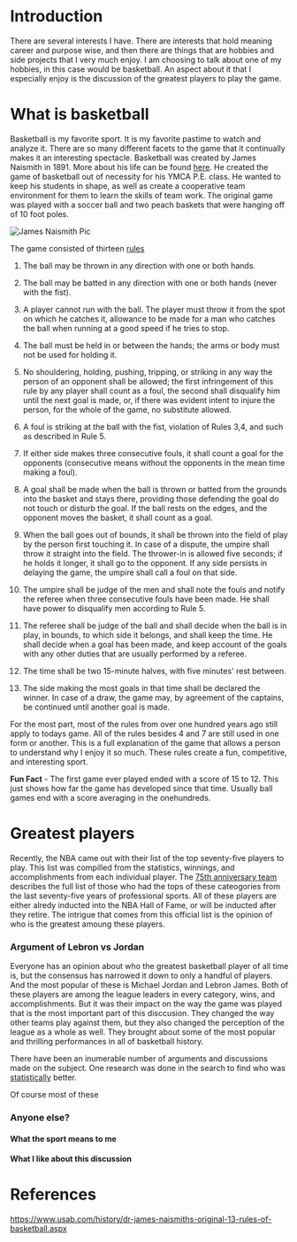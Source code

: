 # Introduction
There are several interests I have. There are interests that hold meaning career and purpose wise, and then there are things that are hobbies and side projects that I very much enjoy. I am choosing to talk about one of my hobbies, in this case would be basketball. An aspect about it that I especially enjoy is the discussion of the greatest players to play the game. 


# What is basketball
Basketball is my favorite sport. It is my favorite pastime to watch and analyze it. There are so many different facets to the game that it continually makes it an interesting spectacle. Basketball was created by James Naismith in 1891. More about his life can be found [here](https://en.wikipedia.org/wiki/James_Naismith). He created the game of basketball out of necessity for his YMCA P.E. class. He wanted to keep his students in shape, as well as create a cooperative team environment for them to learn the skills of team work. The original game was played with a soccer ball and two peach baskets that were hanging off of 10 foot poles. 


![James Naismith Pic](https://user-images.githubusercontent.com/101736848/158674081-14c54b38-51dc-4cb8-8974-b075ba04ee7b.jpg)


The game consisted of thirteen [rules](https://www.usab.com/history/dr-james-naismiths-original-13-rules-of-basketball.aspx)


1. The ball may be thrown in any direction with one or both hands.

2. The ball may be batted in any direction with one or both hands (never with the fist).

3. A player cannot run with the ball. The player must throw it from the spot on which he catches it, allowance to be made for a man who catches the ball when running at a good speed if he tries to stop.

4. The ball must be held in or between the hands; the arms or body must not be used for holding it.

5. No shouldering, holding, pushing, tripping, or striking in any way the person of an opponent shall be allowed; the first infringement of this rule by any player shall count as a foul, the second shall disqualify him until the next goal is made, or, if there was evident intent to injure the person, for the whole of the game, no substitute allowed.

6. A foul is striking at the ball with the fist, violation of Rules 3,4, and such as described in Rule 5.

7. If either side makes three consecutive fouls, it shall count a goal for the opponents (consecutive means without the opponents in the mean time making a foul).

8. A goal shall be made when the ball is thrown or batted from the grounds into the basket and stays there, providing those defending the goal do not touch or disturb the goal. If the ball rests on the edges, and the opponent moves the basket, it shall count as a goal.

9. When the ball goes out of bounds, it shall be thrown into the field of play by the person first touching it. In case of a dispute, the umpire shall throw it straight into the field. The thrower-in is allowed five seconds; if he holds it longer, it shall go to the opponent. If any side persists in delaying the game, the umpire shall call a foul on that side.

10. The umpire shall be judge of the men and shall note the fouls and notify the referee when three consecutive fouls have been made. He shall have power to disqualify men according to Rule 5.

11. The referee shall be judge of the ball and shall decide when the ball is in play, in bounds, to which side it belongs, and shall keep the time. He shall decide when a goal has been made, and keep account of the goals with any other duties that are usually performed by a referee.

12. The time shall be two 15-minute halves, with five minutes' rest between.

13. The side making the most goals in that time shall be declared the winner. In case of a draw, the game may, by agreement of the captains, be continued until another goal is made.

For the most part, most of the rules from over one hundred years ago still apply to todays game. All of the rules besides 4 and 7 are still used in one form or another. 
This is a full explanation of the game that allows a person to understand why I enjoy it so much. These rules create a fun, competitive, and interesting sport. 

**Fun Fact** - 
The first game ever played ended with a score of 15 to 12. This just shows how far the game has developed since that time. Usually ball games end with a score averaging in the onehundreds.

# Greatest players
Recently, the NBA came out with their list of the top seventy-five players to play. This list was compilled from the statistics, winnings, and accomplishments from each individual player. The [75th anniversary team](https://www.nba.com/news/nba-75th-anniversary-team-announced) describes the full list of those who had the tops of these cateogories from the last seventy-five years of professional sports. All of these players are either alredy inducted into the NBA Hall of Fame, or will be inducted after they retire. The intrigue that comes from this official list is the opinion of who is the greatest amoung these players.

### Argument of Lebron vs Jordan
Everyone has an opinion about who the greatest basketball player of all time is, but the consensus has narrowed it down to only a handful of players. And the most popular of these is Michael Jordan and Lebron James. Both of these players are among the league leaders in every category, wins, and accomplishments. But it was their impact on the way the game was played that is the most important part of this disccusion. They changed the way other teams play against them, but they also changed the perception of the league as a whole as well. They brought about some of the most popular and thrilling performances in all of basketball history.

There have been an inumerable number of arguments and discussions made on the subject. One research was done in the search to find who was [statistically](https://github.com/belosgood/greatest-bball-player/blob/master/bball.ipynb) better. 

Of course most of these 




### Anyone else?
#### What the sport means to me
#### What I like about this discussion

# References
https://www.usab.com/history/dr-james-naismiths-original-13-rules-of-basketball.aspx
